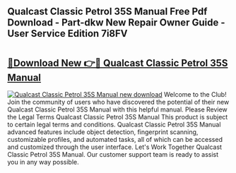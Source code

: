 ## Qualcast Classic Petrol 35S Manual Free Pdf Download - Part-dkw New Repair Owner Guide - User Service Edition 7i8FV

# <h2><a href="http://cf25406.oget.top/?id=Qualcast+Classic+Petrol+35S+Manual">🔗Download New 👉🔴 Qualcast Classic Petrol 35S Manual</a></h2>

[![Qualcast Classic Petrol 35S Manual new download](https://i.imgur.com/5g1atiW.png)](http://cf25406.oget.top/?id=Qualcast+Classic+Petrol+35S+Manual)
Welcome to the Club! Join the community of users who have discovered the potential of their new Qualcast Classic Petrol 35S Manual with this helpful manual. Please Review the Legal Terms Qualcast Classic Petrol 35S Manual This product is subject to certain legal terms and conditions. Qualcast Classic Petrol 35S Manual advanced features include object detection, fingerprint scanning, customizable profiles, and automated tasks, all of which can be accessed and customized through the user interface. Let's Work Together Qualcast Classic Petrol 35S Manual. Our customer support team is ready to assist you in any way possible.
